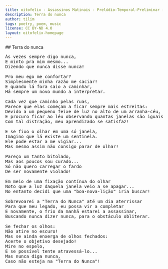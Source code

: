 ```yaml
---
title: oitofelix - Assassinos Matinais - Prelúdio-Temporal-Preliminar - Terra do nunca
description: Terra do nunca
author: tilim
tags: poetry, poem, music
license: CC BY-ND 4.0
layout: oitofelix-homepage
---
```

<div id="markdown" markdown="1">
## Terra do nunca

<pre class="poem">
Às vezes sempre digo nunca,
E minto pra mim mesmo...
Dizendo que nunca disse nunca!

Pro meu ego me confortar?
Simplesmente minha razão me saciar!
E quando lá fora saio a caminhar,
Há sempre um novo mundo a interpretar.

Cada vez que caminho pelas ruas,
Parece que elas começam a ficar sempre mais estreitas:
Devido a um pequeno feixe de luz no alto de um arranha-céu,
E procuro ficar ao léu observando quantas janelas são iguais...
Com tal distração, meu aprendizado se satisfaz!

E se fixo o olhar em uma só janela,
Imagino que lá existe um sentinela.
Ele pode estar a me vigiar...
Mas mesmo assim não consigo parar de olhar!

Pareço um tanto bitolado,
Mas aos poucos sou curado...
Só não quero carregar o fardo
De ser novamente violado!

Em meio de uma fixação contínua do olhar
Noto que a luz daquela janela veio a se apagar...
No entanto decidi que uma "boa-nova-lição" iria buscar!

Sobrevoarei a "Terra do Nunca" até um dia aterrissar
Para que meu legado, eu possa vir a completar
E novamente, o frio da manhã estarei a assassinar,
Buscando nunca dizer nunca, para o obstáculo obliterar.

Se fechar os olhos:
Não atire no escuro!
Mas se ainda enxerga de olhos fechados:
Acerte o objetivo desejado!
Mire no espelo,
E se possível tente atravessá-lo...
Mas nunca diga nunca,
Caso não esteja na "Terra do Nunca"!
</pre>

</div>
